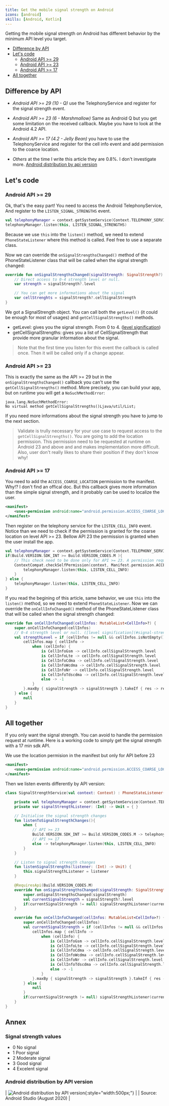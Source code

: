 ```yaml
---
title: Get the mobile signal strength on Android
icons: [android]
skills: [Android, Kotlin]
---
```


Getting the mobile signal strength on Android has different behavior by the minimum API level you target.

* [Difference by API](#difference-by-api)  
* [Let's code](#lets-code)
    * [Android API >= 29](#android-api--29)
    * [Android API >= 23](#android-api--23)
    * [Android API >= 17](#android-api--17)
* [All together](#all-together)

## Difference by API 

- *Android API >= 29 (10 - Q)* use the TelephonyService and register for the signal strength event. 

- *Android API >= 23 (6 - Marshmallow)* Same as Android Q but you get some limitation on the received callback. Maybe you have to look at the Android 4.2 API.

- *Android API >= 17 (4.2 - Jelly Bean)* you have to use the TelephonyService and register for the cell info event and add permission to the coarce location. 

- *Others* at the time I write this article they are 0.8%. I don't investigate more. [Android distribution by api version](#android-distribution-by-api-version)

## Let's code

### Android API >= 29

Ok, that's the easy part! 
You need to access the Android TelephonyService, And register to the `LISTEN_SIGNAL_STRENGTHS` event. 

```kotlin
val telephonyManager = context.getSystemService(Context.TELEPHONY_SERVICE) as TelephonyManager
telephonyManager.listen(this, LISTEN_SIGNAL_STRENGTHS)
```

Because we use `this` into the `listen()` method, we need to extend `PhoneStateListener` where this method is called. Feel free to use a separate class. 

Now we can override the `onSignalStrengthsChanged()` method of the PhoneStateListener class that will be called when the signal strength changed:

```kotlin
override fun onSignalStrengthsChanged(signalStrength: SignalStrength?) {
    // Direct access to 0-4 strength level or null. 
    var strength = signalStrength?.level

    // You can get more informations about the signal
    var cellStrenghts = signalStrength?.cellSignalStrength
}
```

We got a SignalStrength object. You can call both the `getLevel()` (it could be enough for most of usages) and `getCellSignalStrengths()` methods. 
- getLevel: gives you the signal strength. From 0 to 4. ([level signification](#signal-strength-values))
- getCellSignalStrengths: gives you a list of CellSignalStrength that provide more granular information about the signal.

> Note that the first time you listen for this event the callback is called once. Then it will be called only if a change appear. 

### Android API >= 23

This is exactly the same as the API >= 29 but in the `onSignalStrengthsChanged()` callback you can't use the `getCellSignalStrengths()` method.
More precisely, you can build your app, but on runtime you will get a `NoSuchMethodError`:

```
java.lang.NoSuchMethodError: 
No virtual method getCellSignalStrengths()Ljava/util/List;
```

If you need more informations about the signal strength you have to jump to the next section. 

> Validate is trully necessary for your use case to request access to the `getCellSignalStrengths()`. You are going to add the location permission. This permission need to be requested at runtime on Android 23 and above and and makes implementation more difficult. Also, user don't really likes to share their position if they don't know why!

### Android API >= 17

You need to add the `ACCESS_COARSE_LOCATION` permission to the manifest. 
Why!? I don't find an offical doc. But this callback gives more information than the simple signal strength, and it probably can be used to localize the user.

```xml
<manifest>
    <uses-permission android:name="android.permission.ACCESS_COARSE_LOCATION"/>
</manifest>
```

Then register on the telephony service for the `LISTEN_CELL_INFO` event. 
Notice than we need to check if the permission is granted for the coarse location on level API >= 23. Bellow API 23 the permission is granted when the user install the app.

```kotlin
val telephonyManager = context.getSystemService(Context.TELEPHONY_SERVICE) as TelephonyManager
if(Build.VERSION.SDK_INT >= Build.VERSION_CODES.M ){
    // This check need to be done only for API >= 23. A permission request need to be done if access is not granted.
    ContextCompat.checkSelfPermission(context, Manifest.permission.ACCESS_COARSE_LOCATION) == PackageManager.PERMISSION_GRANTED -> {
        telephonyManager.listen(this, LISTEN_CELL_INFO)
    }
} else {
    telephonyManager.listen(this, LISTEN_CELL_INFO)
}
```

If you read the begining of this article, same behavior, we use `this` into the `listen()` method, so we need to extend `PhoneStateListener`.
Now we can override the `onCellInfoChanged()` method of the PhoneStateListener class that will be called when the signal strength changed:

```kotlin
override fun onCellInfoChanged(cellInfos: MutableList<CellInfo>?) {
    super.onCellInfoChanged(cellInfos)
    // 0-4 strength level or null. ([level signification](#signal-strength-values))
    val strengthLevel = if (cellInfos != null && cellInfos.isNotEmpty()) {
        cellInfos.map { cellInfo ->
            when (cellInfo) {
                is CellInfoGsm -> cellInfo.cellSignalStrength.level
                is CellInfoLte -> cellInfo.cellSignalStrength.level
                is CellInfoCdma -> cellInfo.cellSignalStrength.level
                is CellInfoWcdma -> cellInfo.cellSignalStrength.level
                is CellInfoNr -> cellInfo.cellSignalStrength.level
                is CellInfoTdscdma -> cellInfo.cellSignalStrength.level
                else -> -1
            }
        }.maxBy { signalStrength -> signalStrength }.takeIf { res -> res != null && res >= 0 }
    } else {
        null
    }
}
```

## All together

If you only want the signal strength. You can avoid to handle the permission request at runtime. Here is a working code to simply get the signal strength with a  17 min sdk API. 

We use the location permision in the manifest but only for API before 23

```xml
<manifest>
    <uses-permission android:name="android.permission.ACCESS_COARSE_LOCATION" android:maxSdkVersion="22" />
</manifest>
```

Then we listen events differently by API version: 

```kotlin
class SignalStrengthService(val context: Context) : PhoneStateListener() {

    private val telephonyManager = context.getSystemService(Context.TELEPHONY_SERVICE) as TelephonyManager
    private var signalStrengthListener: (Int) -> Unit = { }

    // Initialise the signal strength changes
    fun listenToSignalStrengthChanges(){
        when {
            // API >= 23
            Build.VERSION.SDK_INT >= Build.VERSION_CODES.M -> telephonyManager.listen(this, LISTEN_SIGNAL_STRENGTHS)
            // API >= 17
            else -> telephonyManager.listen(this, LISTEN_CELL_INFO)
        }    
    }

    // Listen to signal strength changes
    fun listenSignalStrengths(listener: (Int) -> Unit) {
        this.signalStrengthListener = listener
    }

    @RequiresApi(Build.VERSION_CODES.M)
    override fun onSignalStrengthsChanged(signalStrength: SignalStrength?) {
        super.onSignalStrengthsChanged(signalStrength)
        val currentSignalStrength = signalStrength?.level
        if(currentSignalStrength != null) signalStrengthListener(currentSignalStrength)
    }

    override fun onCellInfoChanged(cellInfos: MutableList<CellInfo>?) {
        super.onCellInfoChanged(cellInfos)
        val currentSignalStrength = if (cellInfos != null && cellInfos.isNotEmpty()) {
            cellInfos.map { cellInfo ->
                when (cellInfo) {
                    is CellInfoGsm -> cellInfo.cellSignalStrength.level
                    is CellInfoLte -> cellInfo.cellSignalStrength.level
                    is CellInfoCdma -> cellInfo.cellSignalStrength.level
                    is CellInfoWcdma -> cellInfo.cellSignalStrength.level
                    is CellInfoNr -> cellInfo.cellSignalStrength.level
                    is CellInfoTdscdma -> cellInfo.cellSignalStrength.level
                    else -> -1
                }
            }.maxBy { signalStrength -> signalStrength }.takeIf { res -> res != null && res >= 0 }
        } else {
            null
        }
        if(currentSignalStrength != null) signalStrengthListener(currentSignalStrength)
    }
}
```

## Annex

### Signal strength values
- 0 No signal
- 1 Poor signal
- 2 Moderate signal
- 3 Good signal
- 4 Excelent signal

### Android distribution by API version

| ![Android distribution by API version](/assets/img/blog/android-signal-quality/android-api-2020.PNG){:style="width:500px;"} | 
| Source: Android Studio (August 2020) |